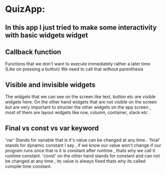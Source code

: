 # QuizApp:
## In this app I just tried to make some interactivity with basic widgets widget 
## Callback function
Functions that we don't want to execute immediately rather a later time (Like on pressing a button) 
We need to call that without parenthesis

## Visible and invisible widgets
The widgets that we can see on the screen like text, button etc are visible widgets here. On the other hand widgets that are not visible on the screen but are very important to structer the other widgets on the app screen , most of them are layout widgets like row, column, container, stack etc .
## Final vs const vs var keyword
'var' Stands for variable that is it's value can be changed at any time .
'final' stands for dynamic constant I say , if we know our value won't change if our program runs once that is it is constant after runtime , thats why we call it runtime constant.
'const'  on the other hand  stands for constant and can not be changed at any time , its value is always fixed thats why its called compile time constant. 
